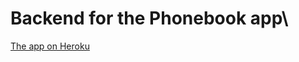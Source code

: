 # Backend for the Phonebook app\

[The app on Heroku](https://protected-bayou-84240.herokuapp.com/)
